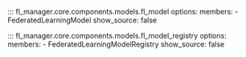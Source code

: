 ::: fl_manager.core.components.models.fl_model
    options:
      members:
      - FederatedLearningModel
      show_source: false

::: fl_manager.core.components.models.fl_model_registry
    options:
      members:
      - FederatedLearningModelRegistry
      show_source: false
